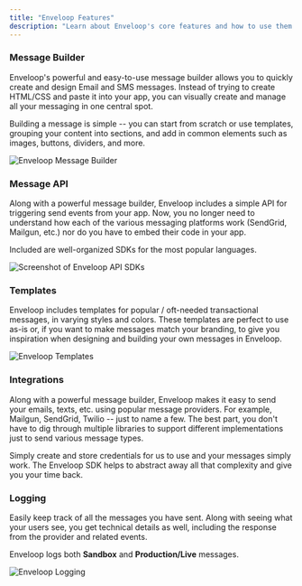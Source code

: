 ```yaml
---
title: "Enveloop Features"
description: "Learn about Enveloop's core features and how to use them."
---
```


### Message Builder

Enveloop's powerful and easy-to-use message builder allows you to quickly create and design Email and SMS messages. Instead of trying to create HTML/CSS and paste it into your app, you can visually create and manage all your messaging in one central spot.

Building a message is simple -- you can start from scratch or use templates, grouping your content into sections, and add in common elements such as images, buttons, dividers, and more.



![Enveloop Message Builder](/docs-images/Screenshot%202023-02-08%20at%203.31.40%20PM.png)

### Message API

Along with a powerful message builder, Enveloop includes a simple API for triggering send events from your app. Now, you no longer need to understand how each of the various messaging platforms work (SendGrid, Mailgun, etc.) nor do you have to embed their code in your app.&#x20;

Included are well-organized SDKs for the most popular languages.&#x20;

![Screenshot of Enveloop API SDKs](/docs-images/Screenshot%202023-02-08%20at%203.59.02%20PM.png)

### Templates

Enveloop includes templates for popular / oft-needed transactional messages, in varying styles and colors. These templates are perfect to use as-is or, if you want to make messages match your branding, to give you inspiration when designing and building your own messages in Enveloop.

![Enveloop Templates](/docs-images/Screenshot%202023-02-08%20at%204.32.15%20PM.png)

### Integrations

Along with a powerful message builder, Enveloop makes it easy to send your emails, texts, etc. using popular message providers. For example, Mailgun, SendGrid, Twilio -- just to name a few. The best part, you don't have to dig through multiple libraries to support different implementations just to send various message types.

Simply create and store credentials for us to use and your messages simply work. The Enveloop SDK helps to abstract away all that complexity and give you your time back.

### Logging

Easily keep track of all the messages you have sent. Along with seeing what your users see, you get technical details as well, including the response from the provider and related events.

Enveloop logs both **Sandbox** and **Production/Live** messages.

![Enveloop Logging](/docs-images/Screenshot%202023-02-09%20at%204.16.57%20PM.png)